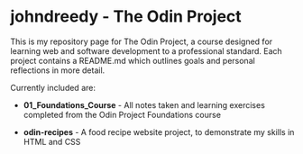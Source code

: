 # johndreedy - The Odin Project

This is my repository page for The Odin Project, a course designed for learning web and software development to a professional standard. Each project contains a README.md which outlines goals and personal reflections in more detail.

Currently included are:

* __01_Foundations_Course__ - All notes taken and learning exercises completed from the Odin Project Foundations course

* __odin-recipes__ - A food recipe website project, to demonstrate my skills in HTML and CSS
